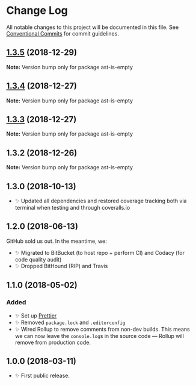 # Change Log

All notable changes to this project will be documented in this file.
See [Conventional Commits](https://conventionalcommits.org) for commit guidelines.

## [1.3.5](https://bitbucket.org/codsen/codsen/src/master/packages/ast-is-empty/compare/ast-is-empty@1.3.4...ast-is-empty@1.3.5) (2018-12-29)

**Note:** Version bump only for package ast-is-empty





## [1.3.4](https://bitbucket.org/codsen/codsen/src/master/packages/ast-is-empty/compare/ast-is-empty@1.3.3...ast-is-empty@1.3.4) (2018-12-27)

**Note:** Version bump only for package ast-is-empty





## [1.3.3](https://bitbucket.org/codsen/codsen/src/master/packages/ast-is-empty/compare/ast-is-empty@1.3.2...ast-is-empty@1.3.3) (2018-12-27)

**Note:** Version bump only for package ast-is-empty





## 1.3.2 (2018-12-26)

**Note:** Version bump only for package ast-is-empty





## 1.3.0 (2018-10-13)

- ✨ Updated all dependencies and restored coverage tracking both via terminal when testing and through coveralls.io

## 1.2.0 (2018-06-13)

GitHub sold us out. In the meantime, we:

- ✨ Migrated to BitBucket (to host repo + perform CI) and Codacy (for code quality audit)
- ✨ Dropped BitHound (RIP) and Travis

## 1.1.0 (2018-05-02)

### Added

- ✨ Set up [Prettier](https://prettier.io)
- ✨ Removed `package.lock` and `.editorconfig`
- ✨ Wired Rollup to remove comments from non-dev builds. This means we can now leave the `console.log`s in the source code — Rollup will remove from production code.

## 1.0.0 (2018-03-11)

- ✨ First public release.
